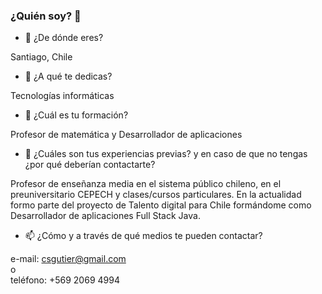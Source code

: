 ### ¿Quién soy? 👋


- 🔭 ¿De dónde eres?

Santiago, Chile  


- 🌱 ¿A qué te dedicas?

Tecnologías informáticas  


- 💬  ¿Cuál es tu formación?

Profesor de matemática y Desarrollador de aplicaciones  


- 👯 ¿Cuáles son tus experiencias previas? y en caso de que no tengas ¿por qué
deberían contactarte?

Profesor de enseñanza media en el sistema público chileno, en el preuniversitario CEPECH y clases/cursos particulares. 
En la actualidad formo parte del proyecto de Talento digital para Chile formándome como Desarrollador de aplicaciones Full Stack Java.  


- 📫 ¿Cómo y a través de qué medios te pueden contactar?

e-mail: csgutier@gmail.com  
o  
teléfono: +569 2069 4994  



<!--
**csgutierm/csgutierm** is a ✨ _special_ ✨ repository because its `README.md` (this file) appears on your GitHub profile.

Here are some ideas to get you started:

- 🔭 I’m currently working on ...
- 🌱 I’m currently learning ...
- 👯 I’m looking to collaborate on ...
- 🤔 I’m looking for help with ...
- 💬 Ask me about ...
- 📫 How to reach me: ...
- 😄 Pronouns: ...
- ⚡ Fun fact: ...
-->
